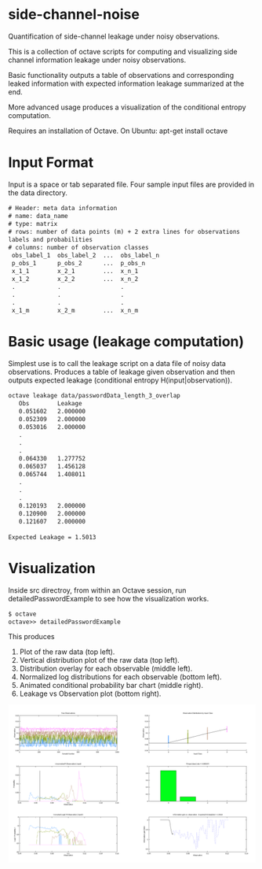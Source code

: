 # side-channel-noise
Quantification of side-channel leakage under noisy observations.

This is a collection of octave scripts for computing and visualizing side channel information leakage under noisy observations.

Basic functionality outputs a table of observations and corresponding leaked information with expected information leakage summarized at the end.

More advanced usage produces a visualization of the conditional entropy computation.

Requires an installation of Octave. On Ubuntu:
apt-get install octave

# Input Format

Input is a space or tab separated file. Four sample input files are provided in the data directory.


	# Header: meta data information
	# name: data_name
	# type: matrix
	# rows: number of data points (m) + 2 extra lines for observations labels and probabilities
	# columns: number of observation classes
	 obs_label_1  obs_label_2  ...  obs_label_n
	 p_obs_1      p_obs_2      ...  p_obs_n
	 x_1_1        x_2_1        ...  x_n_1
	 x_1_2        x_2_2        ...  x_n_2
	 .            .                 .
	 .            .                 .
	 .            .                 .
	 x_1_m        x_2_m        ...  x_n_m

# Basic usage (leakage computation)

Simplest use is to call the leakage script on a data file of noisy data observations. Produces a table of leakage given observation and then outputs expected leakage (conditional entropy H(input|observation)).

    octave leakage data/passwordData_length_3_overlap
	   Obs        Leakage
	   0.051602   2.000000
	   0.052309   2.000000
	   0.053016   2.000000
	   .
	   .
	   .
	   0.064330   1.277752
	   0.065037   1.456128
	   0.065744   1.408011
	   .
	   .
	   .	
	   0.120193   2.000000
	   0.120900   2.000000
	   0.121607   2.000000

	Expected Leakage = 1.5013

# Visualization

Inside src directroy, from within an Octave session, run detailedPasswordExample to see how the visualization works.


	$ octave
	octave>> detailedPasswordExample

This produces 

1. Plot of the raw data (top left).
2. Vertical distribution plot of the raw data (top left).
3. Distribution overlay for each observable (middle left).
4. Normalized log distributions for each observable (bottom left).
5. Animated conditional probability bar chart (middle right).
6. Leakage vs Observation plot (bottom right). 


![Alt text](visual-leak.png?raw=true "Leakage Visualization.")